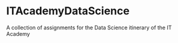 # ITAcademyDataScience
A collection of assignments for the Data Science itinerary of the IT Academy
